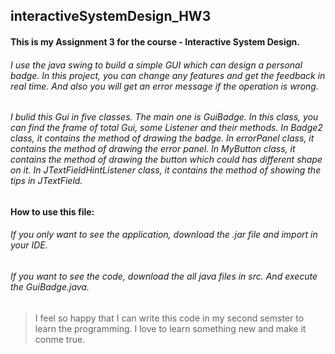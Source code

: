 ## interactiveSystemDesign_HW3
#### This is my Assignment 3 for the course - Interactive System Design.
###### I use the java swing to build a simple GUI which can design a personal badge. In this project, you can change any features and get the feedback in real time. And also you will get an error message if the operation is wrong.

###### I bulid this Gui in five classes. The main one is GuiBadge. In this class, you can find the frame of total Gui, some Listener and their methods. In Badge2 class, it contains the method of drawing the badge. In errorPanel class, it contains the method of drawing the error panel. In MyButton class, it contains the method of drawing the button which could has different shape on it. In JTextFieldHintListener class, it contains the method of showing the tips in JTextField.

#### How to use this file:
###### If you only want to see the application, download the .jar file and import in your IDE.
###### If you want to see the code, download the all java files in src. And execute the GuiBadge.java.

> I feel so happy that I can write this code in my second semster to learn the programming. I love to learn something new and make it conme true.
